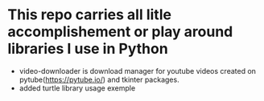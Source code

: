 # This repo carries all litle accomplishement or play around libraries I use in Python

- video-downloader is download manager for youtube videos created on pytube(https://pytube.io/) and tkinter packages.
- added turtle library usage exemple
